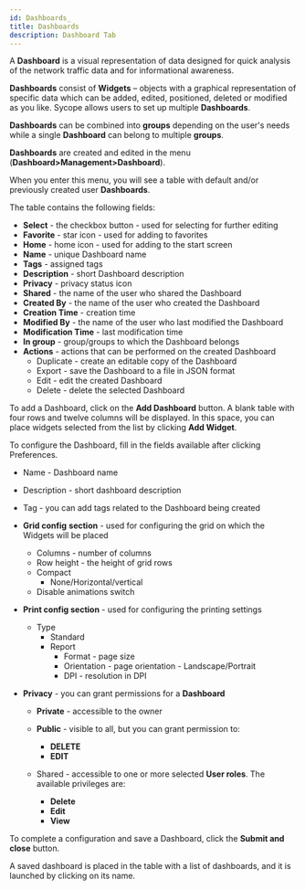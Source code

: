 ```yaml
---
id: Dashboards_
title: Dashboards
description: Dashboard Tab
---
```


A **Dashboard** is a visual representation of data designed for quick analysis of the network traffic data and for informational awareness.

**Dashboards** consist of **Widgets** – objects with a graphical representation of specific data which can be added, edited, positioned, deleted or modified as you like. Sycope allows users to set up multiple **Dashboards**. 

**Dashboards** can be combined into **groups** depending on the user's needs while a single **Dashboard** can belong to multiple **groups**.

**Dashboards** are created and edited in the menu (**Dashboard>Management>Dashboard**).

When you enter this menu, you will see a table with default and/or previously created user **Dashboards**.

The table contains the following fields:

- **Select** - the checkbox button - used for selecting for further editing 
- **Favorite** - star icon - used for adding to favorites
- **Home** - home icon - used for adding to the start screen
- **Name** - unique Dashboard name
- **Tags** - assigned tags
- **Description** - short Dashboard description
- **Privacy** - privacy status icon
- **Shared** - the name of the user who shared the Dashboard
- **Created By** - the name of the user who created the Dashboard
- **Creation Time** - creation time
- **Modified By** - the name of the user who last modified the Dashboard
- **Modification Time** - last modification time
- **In group** -  group/groups to which the Dashboard belongs
- **Actions** - actions that can be performed on the created Dashboard
  - Duplicate - create an editable copy of the Dashboard
  - Export - save the Dashboard to a file in JSON format
  - Edit - edit the created Dashboard
  - Delete - delete the selected Dashboard



To add a Dashboard, click on the **Add Dashboard** button. A blank table with four rows and twelve columns will be displayed. In this space, you can place widgets selected from the list by clicking **Add Widget**.

To configure the Dashboard, fill in the fields available after clicking Preferences.

- Name - Dashboard name

- Description - short dashboard description

- Tag - you can add tags related to the Dashboard being created

- **Grid config** **section** - used for configuring the grid on which the Widgets will be placed
  
  - Columns - number of columns
  - Row height - the height of grid rows
  - Compact
    - None/Horizontal/vertical
  - Disable animations switch
  
- **Print config section** - used for configuring the printing settings
  
  - Type
    - Standard 
    - Report
      - Format  - page size
      - Orientation - page orientation - Landscape/Portrait
      - DPI - resolution in DPI
  
- **Privacy** - you can grant permissions for a **Dashboard**
  
  - **Private** - accessible to the owner
  
  
  - **Public** - visible to all, but you can grant permission to:
    - **DELETE**
    - **EDIT**

  
  - Shared - accessible to one or more selected **User roles**. The available privileges are:
    - **Delete**
    - **Edit**
    - **View**


To complete a configuration and save a Dashboard, click the **Submit and close** button.

A saved dashboard is placed in the table with a list of dashboards, and it is launched by clicking on its name.

 
